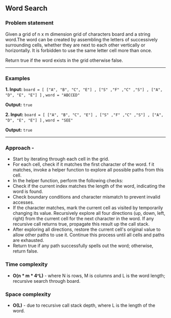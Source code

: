 ## Word Search

### Problem statement
Given a grid of n x m dimension grid of characters board and a string word.The word can be created by assembling the letters of successively surrounding cells, whether they are next to each other vertically or horizontally. It is forbidden to use the same letter cell more than once.

Return true if the word exists in the grid otherwise false.

---
 
### Examples

**1. Input:** 
`board = [ ["A", "B", "C", "E"] , ["S" ,"F" ,"C" ,"S"] , ["A", "D", "E", "E"] ]` , `word = "ABCCED"`

**Output:** 
`true`


**2. Input:** 
`board = [ ["A", "B", "C", "E"] , ["S" ,"F" ,"C" ,"S"] , ["A", "D", "E", "E"] ]` , `word = "SEE"`

**Output:** 
`true`

---

### Approach -
- Start by iterating through each cell in the grid.
- For each cell, check if it matches the first character of the word. f it matches, invoke a helper function to explore all possible paths from this cell.
- In the helper function, perform the following checks:
- Check if the current index matches the length of the word, indicating the word is found.
- Check boundary conditions and character mismatch to prevent invalid accesses.
- If the character matches, mark the current cell as visited by temporarily changing its value. Recursively explore all four directions (up, down, left, right) from the current cell for the next character in the word. If any recursive call returns true, propagate this result up the call stack.
- After exploring all directions, restore the current cell's original value to allow other paths to use it. Continue this process until all cells and paths are exhausted.
- Return true if any path successfully spells out the word; otherwise, return false.

### Time complexity
 - **O(n * m * 4^L)** - where N is rows, M is columns and L is the word length; recursive search through board.

### Space complexity
- **O(L)** - due to recursive call stack depth, where L is the length of the word.
